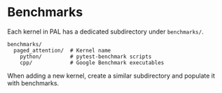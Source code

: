 # Benchmarks

Each kernel in PAL has a dedicated subdirectory under `benchmarks/`.

```
benchmarks/
  paged_attention/  # Kernel name
    python/         # pytest-benchmark scripts
    cpp/            # Google Benchmark executables
```

When adding a new kernel, create a similar subdirectory and populate it with benchmarks.
